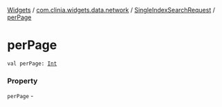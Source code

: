 [Widgets](../../index.md) / [com.clinia.widgets.data.network](../index.md) / [SingleIndexSearchRequest](index.md) / [perPage](./per-page.md)

# perPage

`val perPage: `[`Int`](https://kotlinlang.org/api/latest/jvm/stdlib/kotlin/-int/index.html)

### Property

`perPage` - 